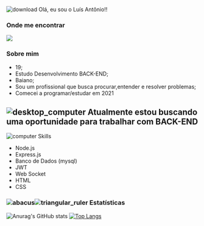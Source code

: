 
 ![download](https://user-images.githubusercontent.com/79177415/153512767-5374d308-4c6d-4f54-bb3a-2706b39c951c.gif)
 Olá, eu sou o Luís Antônio!!

### [](https://github.com/blacklist14#onde-me-encontrar)Onde me encontrar

 [![](https://camo.githubusercontent.com/cd219620af0b9bbf5876d37c1bd5a046d6f3f07c285b3ca53c022e570d25d754/68747470733a2f2f696d672e736869656c64732e696f2f7374617469632f76313f6c6162656c3d6d65266d6573736167653d4c696e6b6564696e26636f6c6f723d304136364332267374796c653d666f722d7468652d6261646765266c6f676f3d6c696e6b6564696e)](https://www.linkedin.com/in/luis-antonio-alves-santos-29a770211/)

### [](https://github.com/blacklist14#-sobre-mim)Sobre mim

-   19;
-   Estudo Desenvolvimento BACK-END;
-   Baiano;
-   Sou um profissional que busca procurar,entender e resolver problemas;
-   Comecei a programar/estudar em 2021

 ![desktop_computer](https://github.githubassets.com/images/icons/emoji/unicode/1f5a5.png)  Atualmente estou buscando uma oportunidade para trabalhar com BACK-END
-
![computer](https://github.githubassets.com/images/icons/emoji/unicode/1f4bb.png)  Skills
- Node.js
- Express.js
- Banco de Dados (mysql)
- JWT
- Web Socket
- HTML
- CSS


### [](https://github.com/gdk46#-estat%C3%ADsticas)![abacus](https://github.githubassets.com/images/icons/emoji/unicode/1f9ee.png)![triangular_ruler](https://github.githubassets.com/images/icons/emoji/unicode/1f4d0.png)  Estatísticas
![Anurag's GitHub stats](https://github-readme-stats.vercel.app/api?username=blacklist14&show_icons=true&theme=radical)
[![Top Langs](https://github-readme-stats.vercel.app/api/top-langs/?username=blacklist14&layout=compact)](https://github.com/blacklist14/github-readme-stats)
